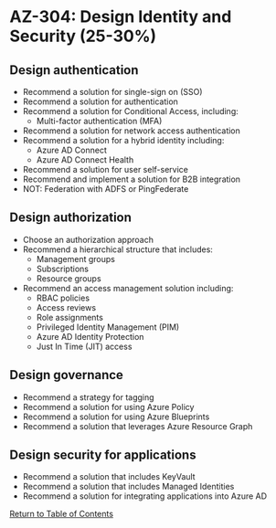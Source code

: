 # AZ-304: Design Identity and Security (25-30%)

## Design authentication
- Recommend a solution for single-sign on (SSO)
- Recommend a solution for authentication
- Recommend a solution for Conditional Access, including:
  - Multi-factor authentication (MFA)
- Recommend a solution for network access authentication
- Recommend a solution for a hybrid identity including:
  - Azure AD Connect
  - Azure AD Connect Health
- Recommend a solution for user self-service
- Recommend and implement a solution for B2B integration
- NOT: Federation with ADFS or PingFederate

## Design authorization
- Choose an authorization approach
- Recommend a hierarchical structure that includes:
  - Management groups
  - Subscriptions
  - Resource groups
- Recommend an access management solution including:
  - RBAC policies
  - Access reviews
  - Role assignments
  - Privileged Identity Management (PIM)
  - Azure AD Identity Protection
  - Just In Time (JIT) access

## Design governance
- Recommend a strategy for tagging
- Recommend a solution for using Azure Policy
- Recommend a solution for using Azure Blueprints
- Recommend a solution that leverages Azure Resource Graph

## Design security for applications
- Recommend a solution that includes KeyVault
- Recommend a solution that includes Managed Identities
- Recommend a solution for integrating applications into Azure AD

[Return to Table of Contents](README.md)